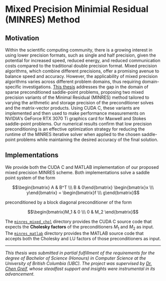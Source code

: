 # Mixed Precision Minimial Residual (MINRES) Method
## Motivation
Within the scientific computing community, there is a growing interest in using lower precision formats, such as single and half precision, given the potential for increased speed, reduced energy, and reduced communication costs compared to the traditional double precision format. Mixed precision algorithms, which combine different precisions, offer a promising avenue to balance speed and accuracy. However, the applicability of mixed precision algorithms varies across different problem domains, thus requiring domain-specific investigations. [This thesis](https://github.com/rmahinpei/mixed-precision-minres/blob/main/thesis_mahinpei.pdf) addresses the gap in the domain of sparse preconditioned saddle-point problems, proposing two mixed precision variants of the Minimal Residual (MINRES) method tailored to varying the arithmetic and storage precision of the preconditioner solves and the matrix-vector products. Using CUDA C, these variants are implemented and then used to make performance measurements on NVIDIA's GeForce RTX 3070 Ti graphics card for Maxwell and Stokes saddle-point problems. Our numerical results confirm that low precision preconditioning is an effective optimization strategy for reducing the runtime of the MINRES iterative solver when applied to the chosen saddle-point problems while maintaining the desired accuracy of the final solution.  

## Implementations
We provide both the CUDA C and MATLAB implementation of our proposed mixed precision MINRES scheme. Both implementations solve a saddle point system of the form 

$$\begin{bmatrix} A & B^T \\\ B & 0\end{bmatrix} \begin{bmatrix}x \\\ y\end{bmatrix} = \begin{bmatrix}f \\\ g\end{bmatrix}$$

preconditioned by a block diagonal preconditioner of the form

$$\begin{bmatrix}M_1 & 0 \\\ 0 & M_2 \end{bmatrix}$$

The [``minres_mixed_chol``](https://github.com/rmahinpei/mixed-precision-minres/tree/main/minres_mixed_chol) directory provides the CUDA C source code that expects the **Cholesky factors** of the preconditioners $M_1$ and $M_2$ as input. The [``minres_matlab``](https://github.com/rmahinpei/mixed-precision-minres/tree/main/minres_matlab) directory provides the MATLAB source code that accepts both the Cholesky and LU factors of those preconditioners as input.

-------
*This thesis was submitted in partial fulfillment of the requirements for the degree of Bachelor of Science (Honours) in Computer Science at the University of British Columbia (UBC). The project was supervised by [Dr. Chen Greif](https://www.cs.ubc.ca/~greif/), whose steadfast support and insights were instrumental in its advancement.*  
